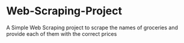 # Web-Scraping-Project
A Simple Web Scraping project to scrape the names of groceries and provide each of them with the correct prices
